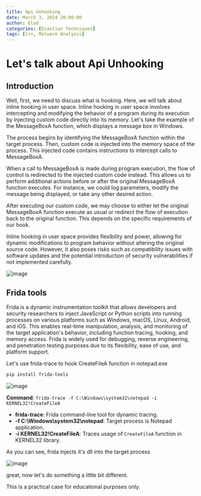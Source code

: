 ```yaml
---
title: Api Unhooking
date: March 3, 2024 20:08:00
author: Elad
categories: [Evastion Techniques]
tags: [C++, Malware Analysis]
---
```


# Let's talk about Api Unhooking

## Introduction

Well, first, we need to discuss what is hooking.
Here, we will talk about inline hooking in user space. Inline hooking in user space involves intercepting and modifying the behavior of a program during its execution by injecting custom code directly into its memory. Let's take the example of the MessageBoxA function, which displays a message box in Windows.

The process begins by identifying the MessageBoxA function within the target process. Then, custom code is injected into the memory space of the process. This injected code contains instructions to intercept calls to MessageBoxA.

When a call to MessageBoxA is made during program execution, the flow of control is redirected to the injected custom code instead. This allows us to perform additional actions before or after the original MessageBoxA function executes. For instance, we could log parameters, modify the message being displayed, or take any other desired action.

After executing our custom code, we may choose to either let the original MessageBoxA function execute as usual or redirect the flow of execution back to the original function. This depends on the specific requirements of our hook.

Inline hooking in user space provides flexibility and power, allowing for dynamic modifications to program behavior without altering the original source code. However, it also poses risks such as compatibility issues with software updates and the potential introduction of security vulnerabilities if not implemented carefully.

![image](https://github.com/eladyesh/Malicious-Websites/assets/102996033/d46a9cb8-d4b6-4971-a570-2dae07c3f85d)

## Frida tools

Frida is a dynamic instrumentation toolkit that allows developers and security researchers to inject JavaScript or Python scripts into running processes on various platforms such as Windows, macOS, Linux, Android, and iOS. This enables real-time manipulation, analysis, and monitoring of the target application's behavior, including function tracing, hooking, and memory access. Frida is widely used for debugging, reverse engineering, and penetration testing purposes due to its flexibility, ease of use, and platform support.

Let's use frida-trace to hook CreateFileA function in notepad.exe

```bash
pip install frida-tools
```

![image](https://github.com/eladyesh/Malicious-Websites/assets/102996033/cfdc377a-fc4a-4dc2-8609-82aaedf0d099)

**Command**: `frida-trace -f C:\Windows\system32\notepad -i KERNEL32!CreateFileA`

- **frida-trace**: Frida command-line tool for dynamic tracing.
- **-f C:\Windows\system32\notepad**: Target process is Notepad application.
- **-i KERNEL32!CreateFileA**: Traces usage of `CreateFileA` function in KERNEL32 library.

As you can see, frida injects it's dll into the target process

![image](https://github.com/eladyesh/Malicious-Websites/assets/102996033/edb0e50c-1495-4703-ab49-6a211f38e440)

great, now let's do something a little bit different.

This is a practical case for educational purposes only.
